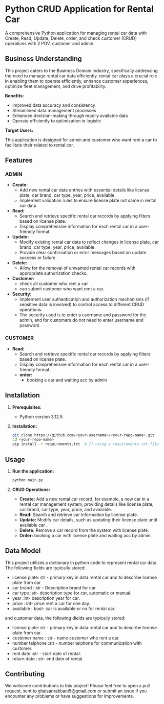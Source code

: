 # Python CRUD Application for Rental Car

A comprehensive Python application for managing rental car data with Create, Read, Update, Delete, order, and check customer (CRUD) operations with 2 POV, customer and admin.

## Business Understanding

This project caters to the Business Domain industry, specifically addressing the need to manage rental car data efficiently. rental car plays a crucial role in enabling them to operate efficiently, enhance customer experiences, optimize fleet management, and drive profitability.

**Benefits:**

* Improved data accuracy and consistency
* Streamlined data management processes
* Enhanced decision-making through readily available data
* Operate efficiently to optimization in logistic

**Target Users:**

This application is designed for admin and customer who want rent a car to facilitate their related to rental car.

## Features

### ADMIN
* **Create:**
    * Add new rental car data entries with essential details like license plate, car brand, car type, year, price, available.
    * Implement validation rules to ensure license plate not same in rental car data.
* **Read:**
    * Search and retrieve specific rental car records by applying filters based on license plate.
    * Display comprehensive information for each rental car in a user-friendly format.
* **Update:**
    * Modify existing rental car data to reflect changes in license plate, car brand, car type, year, price, available.
    * Provide clear confirmation or error messages based on update success or failure.
* **Delete:**
    * Allow for the removal of unwanted rental car records with appropriate authorization checks.
* **Customer:**
    * check all customer who rent a car
    * can submit customer who want rent a car.
* **Security:**
    * Implement user authentication and authorization mechanisms (if sensitive data is involved) to control access to different CRUD operations.
    * The security used is to enter a username and password for the admin, and for customers do not need to enter username and password.
      
### CUSTOMER
* **Read:**
    * Search and retrieve specific rental car records by applying filters based on license plate.
    * Display comprehensive information for each rental car in a user-friendly format.
  * **order:**
    * booking a car and waiting acc by admin
  

## Installation

1. **Prerequisites:**
    * Python version 3.12.5.

2. **Installation:**
    ```bash
    git clone https://github.com/<your-username>/<your-repo-name>.git
    cd <your-repo-name>
    pip install -r requirements.txt  # If using a requirements.txt file
    ```

## Usage

1. **Run the application:**
    ```bash
    python main.py
    ```

2. **CRUD Operations:**
    * **Create:** Add a new rental car record, for example, a new car in a rental car management system, providing details like license plate, car brand, car type, year, price, and available.
    * **Read:** Search and retrieve car information by license plate.
    * **Update:** Modify car details, such as updating their license plate until available car .
    * **Delete:** Remove a car record from the system with license plate.
    * **Order:** booking a car with license plate and waiting acc by admin.

## Data Model
This project utilizes a dictionary in python code to represent rental car data. The following fields are typically stored:
   * license plate: str - primary key in data rental car and to describe license plate from car
   * car brand : str - Description brand for car.
   * car type :str- description type for car, automatic or manual.
   * year :int- description year for car.
   * price : int- price rent a car for one day.
   * available : bool- car is available or no for rental car.

and customer data, the following dields are typically stored:
   * license plate: str - primary key in data rental car and to describe license plate from car
   * customer name : str - name customer who rent a car.
   * number telphone :str - number telphone for communication with customer.
   * rent date :str - start date of rental.
   * return date : str- end date of rental.

## Contributing
We welcome contributions to this project! Please feel free to open a pull request, sent to ghaisanrabbani5@gmail.com or submit an issue if you encounter any problems or have suggestions for improvements.

